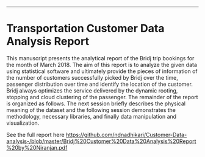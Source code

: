 ---
# Transportation Customer Data Analysis Report
This manuscript presents the analytical report of the Bridj trip bookings for the month of March 2018. The aim of this report is to analyze the given data using statistical software and ultimately provide the pieces of information of the number of customers successfully picked by Bridj over the time, passenger distribution over time and identify the location of the customer. Bridj always optimizes the service delivered by the dynamic rooting, stopping and cloud clustering of the passenger. The remainder of the report is organized as follows. The next session briefly describes the physical meaning of the dataset and the following session demonstrates the methodology, necessary libraries,  and finally data manipulation and visualization. 

See the full report here 
https://github.com/ndnadhikari/Customer-Data-analysis-/blob/master/Bridj%20Customer%20Data%20Analysis%20Report%20by%20Niranjan.pdf
